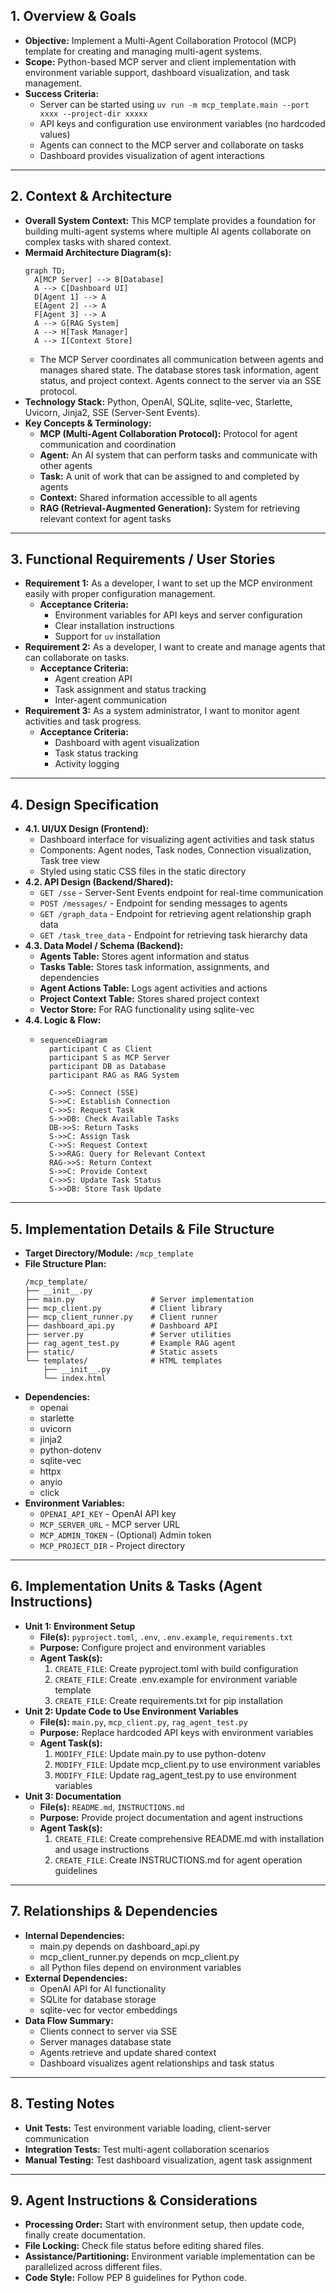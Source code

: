 ## 1. Overview & Goals

*   **Objective:** Implement a Multi-Agent Collaboration Protocol (MCP) template for creating and managing multi-agent systems.
*   **Scope:** Python-based MCP server and client implementation with environment variable support, dashboard visualization, and task management.
*   **Success Criteria:** 
    * Server can be started using `uv run -m mcp_template.main --port xxxx --project-dir xxxxx`
    * API keys and configuration use environment variables (no hardcoded values)
    * Agents can connect to the MCP server and collaborate on tasks
    * Dashboard provides visualization of agent interactions

---

## 2. Context & Architecture

*   **Overall System Context:** This MCP template provides a foundation for building multi-agent systems where multiple AI agents collaborate on complex tasks with shared context.
*   **Mermaid Architecture Diagram(s):**
    ```mermaid
    graph TD;
      A[MCP Server] --> B[Database]
      A --> C[Dashboard UI]
      D[Agent 1] --> A
      E[Agent 2] --> A
      F[Agent 3] --> A
      A --> G[RAG System]
      A --> H[Task Manager]
      A --> I[Context Store]
    ```
    *   The MCP Server coordinates all communication between agents and manages shared state. The database stores task information, agent status, and project context. Agents connect to the server via an SSE protocol.
*   **Technology Stack:** Python, OpenAI, SQLite, sqlite-vec, Starlette, Uvicorn, Jinja2, SSE (Server-Sent Events).
*   **Key Concepts & Terminology:** 
    * **MCP (Multi-Agent Collaboration Protocol):** Protocol for agent communication and coordination
    * **Agent:** An AI system that can perform tasks and communicate with other agents
    * **Task:** A unit of work that can be assigned to and completed by agents
    * **Context:** Shared information accessible to all agents
    * **RAG (Retrieval-Augmented Generation):** System for retrieving relevant context for agent tasks

---

## 3. Functional Requirements / User Stories

*   **Requirement 1:** As a developer, I want to set up the MCP environment easily with proper configuration management.
    *   **Acceptance Criteria:** 
        * Environment variables for API keys and server configuration
        * Clear installation instructions
        * Support for `uv` installation
*   **Requirement 2:** As a developer, I want to create and manage agents that can collaborate on tasks.
    *   **Acceptance Criteria:** 
        * Agent creation API
        * Task assignment and status tracking
        * Inter-agent communication
*   **Requirement 3:** As a system administrator, I want to monitor agent activities and task progress.
    *   **Acceptance Criteria:** 
        * Dashboard with agent visualization
        * Task status tracking
        * Activity logging

---

## 4. Design Specification

*   **4.1. UI/UX Design (Frontend):**
    *   Dashboard interface for visualizing agent activities and task status
    *   Components: Agent nodes, Task nodes, Connection visualization, Task tree view
    *   Styled using static CSS files in the static directory
*   **4.2. API Design (Backend/Shared):**
    *   `GET /sse` - Server-Sent Events endpoint for real-time communication
    *   `POST /messages/` - Endpoint for sending messages to agents
    *   `GET /graph_data` - Endpoint for retrieving agent relationship graph data
    *   `GET /task_tree_data` - Endpoint for retrieving task hierarchy data
*   **4.3. Data Model / Schema (Backend):**
    *   **Agents Table:** Stores agent information and status
    *   **Tasks Table:** Stores task information, assignments, and dependencies
    *   **Agent Actions Table:** Logs agent activities and actions
    *   **Project Context Table:** Stores shared project context
    *   **Vector Store:** For RAG functionality using sqlite-vec
*   **4.4. Logic & Flow:**
    *   ```mermaid
        sequenceDiagram
          participant C as Client
          participant S as MCP Server
          participant DB as Database
          participant RAG as RAG System
          
          C->>S: Connect (SSE)
          S->>C: Establish Connection
          C->>S: Request Task
          S->>DB: Check Available Tasks
          DB->>S: Return Tasks
          S->>C: Assign Task
          C->>S: Request Context
          S->>RAG: Query for Relevant Context
          RAG->>S: Return Context
          S->>C: Provide Context
          C->>S: Update Task Status
          S->>DB: Store Task Update
        ```

---

## 5. Implementation Details & File Structure

*   **Target Directory/Module:** `/mcp_template`
*   **File Structure Plan:**
    ```
    /mcp_template/
    ├── __init__.py
    ├── main.py                 # Server implementation
    ├── mcp_client.py           # Client library
    ├── mcp_client_runner.py    # Client runner
    ├── dashboard_api.py        # Dashboard API
    ├── server.py               # Server utilities
    ├── rag_agent_test.py       # Example RAG agent
    ├── static/                 # Static assets
    └── templates/              # HTML templates
        ├── __init__.py
        └── index.html
    ```
*   **Dependencies:** 
    * openai
    * starlette
    * uvicorn
    * jinja2
    * python-dotenv
    * sqlite-vec
    * httpx
    * anyio
    * click
*   **Environment Variables:** 
    * `OPENAI_API_KEY` - OpenAI API key
    * `MCP_SERVER_URL` - MCP server URL
    * `MCP_ADMIN_TOKEN` - (Optional) Admin token
    * `MCP_PROJECT_DIR` - Project directory

---

## 6. Implementation Units & Tasks (Agent Instructions)

*   **Unit 1: Environment Setup**
    *   **File(s):** `pyproject.toml`, `.env`, `.env.example`, `requirements.txt`
    *   **Purpose:** Configure project and environment variables
    *   **Agent Task(s):**
        1.  `CREATE_FILE`: Create pyproject.toml with build configuration
        2.  `CREATE_FILE`: Create .env.example for environment variable template
        3.  `CREATE_FILE`: Create requirements.txt for pip installation
*   **Unit 2: Update Code to Use Environment Variables**
    *   **File(s):** `main.py`, `mcp_client.py`, `rag_agent_test.py`
    *   **Purpose:** Replace hardcoded API keys with environment variables
    *   **Agent Task(s):**
        1.  `MODIFY_FILE`: Update main.py to use python-dotenv
        2.  `MODIFY_FILE`: Update mcp_client.py to use environment variables
        3.  `MODIFY_FILE`: Update rag_agent_test.py to use environment variables
*   **Unit 3: Documentation**
    *   **File(s):** `README.md`, `INSTRUCTIONS.md`
    *   **Purpose:** Provide project documentation and agent instructions
    *   **Agent Task(s):**
        1.  `CREATE_FILE`: Create comprehensive README.md with installation and usage instructions
        2.  `CREATE_FILE`: Create INSTRUCTIONS.md for agent operation guidelines

---

## 7. Relationships & Dependencies

*   **Internal Dependencies:** 
    * main.py depends on dashboard_api.py
    * mcp_client_runner.py depends on mcp_client.py
    * all Python files depend on environment variables
*   **External Dependencies:** 
    * OpenAI API for AI functionality
    * SQLite for database storage
    * sqlite-vec for vector embeddings
*   **Data Flow Summary:** 
    * Clients connect to server via SSE
    * Server manages database state
    * Agents retrieve and update shared context
    * Dashboard visualizes agent relationships and task status

---

## 8. Testing Notes

*   **Unit Tests:** Test environment variable loading, client-server communication
*   **Integration Tests:** Test multi-agent collaboration scenarios
*   **Manual Testing:** Test dashboard visualization, agent task assignment

---

## 9. Agent Instructions & Considerations

*   **Processing Order:** Start with environment setup, then update code, finally create documentation.
*   **File Locking:** Check file status before editing shared files.
*   **Assistance/Partitioning:** Environment variable implementation can be parallelized across different files.
*   **Code Style:** Follow PEP 8 guidelines for Python code.